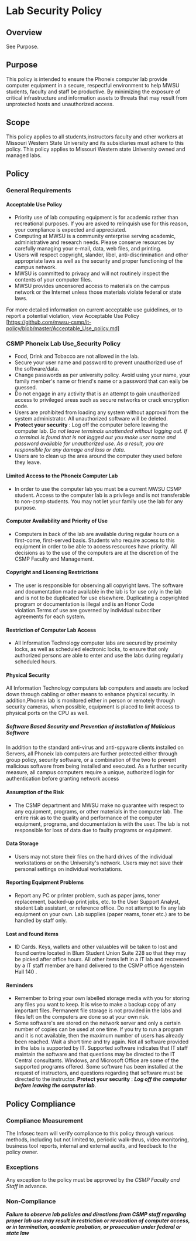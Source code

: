 # Lab Security Policy

## Overview
See Purpose.

## Purpose
This policy is intended to ensure the Phoneix computer lab provide computer equipment in a secure, respectful environment to help MWSU students, faculty and staff be productive. By minimizing the exposure of critical infrastructure and information assets to threats that may result from unprotected hosts and unauthorized access.

## Scope
This policy applies to all students,instructors faculty and other workers at Missouri Western State University and its subsidiaries must adhere to this policy. This policy applies to Missouri Western state University owned and managed labs.

## Policy
### General Requirements
#### Acceptable Use Policy
* Priority use of lab computing equipment is for academic rather than recreational purposes. If you are asked to relinquish use for this reason, your compliance is expected and appreciated.
* Computing at MWSU is a community enterprise serving academic, administrative and research needs. Please conserve resources by carefully managing your e-mail, data, web files, and printing.
* Users will respect copyright, slander, libel, anti-discrimination and other appropriate laws as well as the security and proper functioning of the campus network.
* MWSU is committed to privacy and will not routinely inspect the contents of your computer files.
* MWSU provides uncensored access to materials on the campus network or the Internet unless those materials violate federal or state laws.

For more detailed information on current acceptable use guidelines, or to report a potential violation, view Acceptable Use Policy [https://github.com/mwsu-csmp/it-policy/blob/master/Acceptable_Use_policy.md]

### CSMP Phoneix Lab Use_Security Policy

* Food, Drink and Tobacco are not allowed in the lab.
*	Secure your user name and password to prevent unauthorized use of the software/data.
*	Change passwords as per university policy. Avoid using your name, your family member's name or friend's name or a password that can eaily be guessed.
*	Do not engage in any activity that is an attempt to gain unauthorized access to privileged areas such as secure networks or crack encryption code.
*	Users are prohibited from loading any system without approval from the system administrator. All unauthorized software will be deleted.
* **Protect your security** : Log off the computer before leaving the computer lab. *Do not leave terminals unattended without logging out. If a terminal is found that is not logged out you make user name and password available for unauthorized use. As a result, you are responsible for any damage and loss or data.*
*	Users are to clean up the area around the computer they used before they leave.


#### Limited Access to the Phoneix Computer Lab 
* In order to use the computer lab you must be a current MWSU CSMP student. Access to the computer lab is a privilege and is not transferable to non-csmp students. You may not let your family use the lab for any purpose.

#### Computer Availability and Priority of Use 
* Computers in back of the lab are available during regular hours on a first-come, first-served basis. Students who require access to this equipment in order to be able to access resources have priority. All decisions as to the use of the computers are at the discretion of the CSMP Faculty and Management.

#### Copyright and Licensing Restrictions 
* The user is responsible for observing all copyright laws. The software and documentation made available in the lab is for use only in the lab and is not to be duplicated for use elsewhere. Duplicating a copyrighted program or documentation is illegal and is an Honor Code violation.Terms of use are governed by individual subscriber agreements for each system.

#### Restriction of Computer Lab Access
* All Information Technology computer labs are secured by proximity locks, as well as scheduled electronic locks, to ensure that only authorized persons are able to enter and use the labs during regularly scheduled hours.

#### Physical Security
All Information Technology computers lab computers and assets are locked down through cabling or other means to enhance physical security. In addition,Phoneix lab is monitored either in person or remotely through security cameras, when possible, equipment is placed to limit access to physical ports on the CPU as well. 

##### Software Based Security and Prevention of installation of Malicious Software
In addition to the standard anti-virus and anti-spyware clients installed on Servers, all Phoneix lab computers are further protected either through group policy, security software, or a combination of the two to prevent malicious software from being installed and executed. As a further security measure, all campus computers require a unique, authorized login for authentication before granting network access

#### Assumption of the Risk 
* The CSMP department and MWSU make no guarantee with respect to any equipment, programs, or other materials in the computer lab. The entire risk as to the quality and performance of the computer equipment, programs, and documentation is with the user. The lab is not responsible for loss of data due to faulty programs or equipment.

#### Data Storage 
* Users may not store their files on the hard drives of the individual workstations or on the University's network. Users may not save their personal settings on individual workstations.

#### Reporting Equipment Problems 
* Report any PC or printer problem, such as paper jams, toner replacement, backed-up print jobs, etc. to the User Support Analyst, student Lab assistant, or reference office. Do not attempt to fix any lab equipment on your own. Lab supplies (paper reams, toner etc.) are to be handled by staff only.

#### Lost and found items
* ID Cards. Keys, wallets and other valuables will be taken to lost and found centre located in Blum Student Union Suite 228 so that they may be picked after office hours. All other items left in a IT lab and recovered by a IT staff member are hand delivered to the CSMP office Agenstein Hall 140 .
 
#### Reminders
* Remember to bring your own labelled storage media with you for storing any files you want to keep. It is wise to make a backup copy of any important files. Permanent file storage is not provided in the labs and files left on the computers are done so at your own risk.  
* Some software's are stored on the network server and only a certain number of copies can be used at one time. If you try to run a program and it is not available, then the maximum number of users has already been reached. Wait a short time and try again. Not all software provided in the labs is supported by IT. Supported software indicates that IT staff maintain the software and that questions may be directed to the IT Central consultants. Windows, and Microsoft Office are some of the supported programs offered. Some software has been installed at the request of instructors, and questions regarding that software must be directed to the instructor.
**Protect your security** : *__Log off the computer before leaving the computer lab__*.

## Policy Compliance
### Compliance Measurement
The Infosec team will verify compliance to this policy through various methods, including but not limited to, periodic walk-thrus, video monitoring, business tool reports, internal and external audits, and feedback to the policy owner.
### Exceptions
Any exception to the policy must be approved by the *CSMP Faculty and Staff* in advance.
### Non-Compliance
*__Failure to observe lab policies and directions from CSMP staff regarding proper lab use may result in restriction or revocation of computer access, or in termination, academic probation, or prosecution under federal or state law__*
